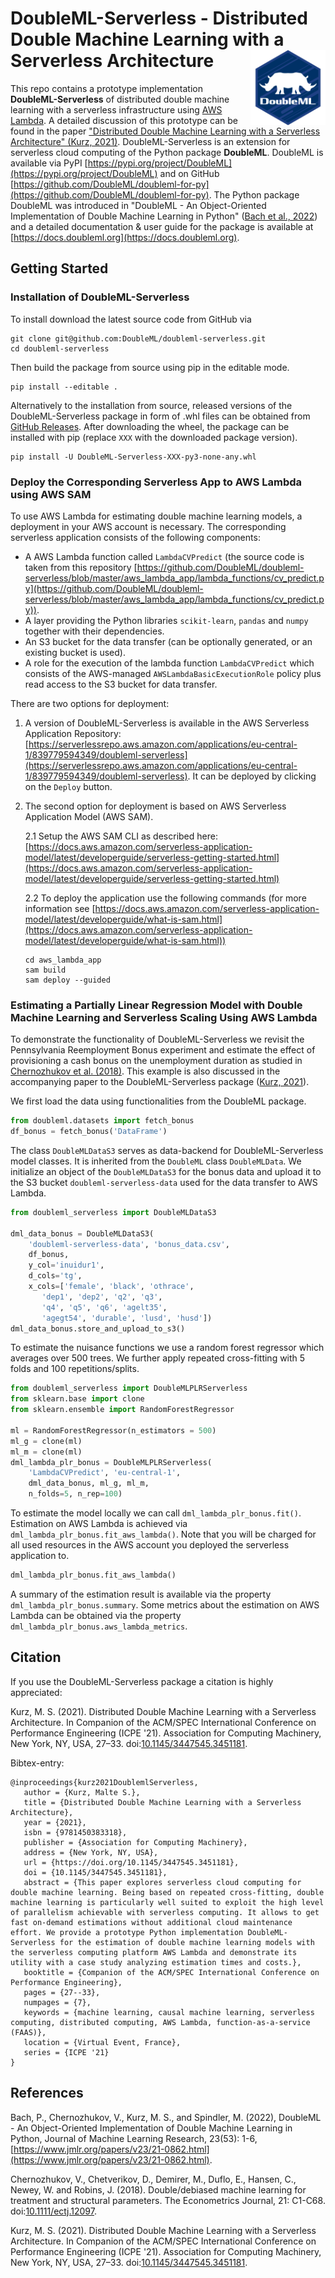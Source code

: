# DoubleML-Serverless - Distributed Double Machine Learning with a Serverless Architecture <a href="https://docs.doubleml.org"><img src="https://raw.githubusercontent.com/DoubleML/doubleml-for-py/master/doc/logo.png" align="right" width = "120" /></a>

This repo contains a prototype implementation **DoubleML-Serverless** of distributed double machine learning with a serverless infrastructure
using [AWS Lambda](https://aws.amazon.com/lambda).
A detailed discussion of this prototype can be found in the paper ["Distributed Double Machine Learning with a Serverless Architecture" (Kurz, 2021)](https://doi.org/10.1145/3447545.3451181).
DoubleML-Serverless is an extension for serverless cloud computing of the Python package **DoubleML**.
DoubleML is available via PyPI [https://pypi.org/project/DoubleML](https://pypi.org/project/DoubleML) and on GitHub [https://github.com/DoubleML/doubleml-for-py](https://github.com/DoubleML/doubleml-for-py).
The Python package DoubleML was introduced in
"DoubleML - An Object-Oriented Implementation of Double Machine Learning in Python"
([Bach et al., 2022](https://www.jmlr.org/papers/v23/21-0862.html))
and a detailed documentation \& user guide for the package is available at
[https://docs.doubleml.org](https://docs.doubleml.org).

## Getting Started

### Installation of DoubleML-Serverless

To install download the latest source code from GitHub via
```
git clone git@github.com:DoubleML/doubleml-serverless.git
cd doubleml-serverless
```

Then build the package from source using pip in the editable mode.

```
pip install --editable .
```

Alternatively to the installation from source, released versions of the DoubleML-Serverless package in form of
.whl files can be obtained from [GitHub Releases](https://github.com/DoubleML/doubleml-serverless/releases).
After downloading the wheel, the package can be installed with pip (replace `XXX` with the downloaded package version).
```
pip install -U DoubleML-Serverless-XXX-py3-none-any.whl
```

### Deploy the Corresponding Serverless App to AWS Lambda using AWS SAM

To use AWS Lambda for estimating double machine learning models, a deployment in your AWS account is necessary.
The corresponding serverless application consists of the following components:

* A AWS Lambda function called `LambdaCVPredict` (the source code is taken from this repository [https://github.com/DoubleML/doubleml-serverless/blob/master/aws_lambda_app/lambda_functions/cv_predict.py](https://github.com/DoubleML/doubleml-serverless/blob/master/aws_lambda_app/lambda_functions/cv_predict.py)).
* A layer providing the Python libraries `scikit-learn`, `pandas` and `numpy` together with their dependencies.
* An S3 bucket for the data transfer (can be optionally generated, or an existing bucket is used).
* A role for the execution of the lambda function `LambdaCVPredict` which consists of the AWS-managed `AWSLambdaBasicExecutionRole` policy plus read access to the S3 bucket for data transfer.


There are two options for deployment:

1. A version of DoubleML-Serverless is available in the AWS Serverless Application Repository: [https://serverlessrepo.aws.amazon.com/applications/eu-central-1/839779594349/doubleml-serverless](https://serverlessrepo.aws.amazon.com/applications/eu-central-1/839779594349/doubleml-serverless). It can be deployed by clicking on the `Deploy` button.

2. The second option for deployment is based on AWS Serverless Application Model (AWS SAM).

    2.1 Setup the AWS SAM CLI as described here: [https://docs.aws.amazon.com/serverless-application-model/latest/developerguide/serverless-getting-started.html](https://docs.aws.amazon.com/serverless-application-model/latest/developerguide/serverless-getting-started.html)

    2.2 To deploy the application use the following commands (for more information see [https://docs.aws.amazon.com/serverless-application-model/latest/developerguide/what-is-sam.html](https://docs.aws.amazon.com/serverless-application-model/latest/developerguide/what-is-sam.html))
    ```
    cd aws_lambda_app
    sam build
    sam deploy --guided
    ```

### Estimating a Partially Linear Regression Model with Double Machine Learning and Serverless Scaling Using AWS Lambda

To demonstrate the functionality of DoubleML-Serverless we revisit the Pennsylvania  Reemployment Bonus experiment
and estimate the effect of provisioning a cash bonus on the unemployment duration as studied in [Chernozhukov et al. (2018)](https://doi.org/10.1111/ectj.12097).
This example is also discussed in the accompanying paper to the DoubleML-Serverless package ([Kurz, 2021](https://doi.org/10.1145/3447545.3451181)).

We first load the data using functionalities from the DoubleML package.
```python
from doubleml.datasets import fetch_bonus
df_bonus = fetch_bonus('DataFrame')
```

The class `DoubleMLDataS3` serves as data-backend for DoubleML-Serverless model classes.
It is inherited from the `DoubleML` class `DoubleMLData`.
We initialize an object of the `DoubleMLDataS3` for the bonus data and upload it to the S3 bucket `doubleml-serverless-data` used for the data transfer to AWS Lambda.
```python
from doubleml_serverless import DoubleMLDataS3

dml_data_bonus = DoubleMLDataS3(
    'doubleml-serverless-data', 'bonus_data.csv',
    df_bonus,
    y_col='inuidur1',
    d_cols='tg',
    x_cols=['female', 'black', 'othrace',
       'dep1', 'dep2', 'q2', 'q3',
       'q4', 'q5', 'q6', 'agelt35',
       'agegt54', 'durable', 'lusd', 'husd'])
dml_data_bonus.store_and_upload_to_s3()
```

To estimate the nuisance functions we use a random forest regressor which averages over 500 trees.
We further apply repeated cross-fitting with 5 folds and 100 repetitions/splits.
```python
from doubleml_serverless import DoubleMLPLRServerless
from sklearn.base import clone
from sklearn.ensemble import RandomForestRegressor

ml = RandomForestRegressor(n_estimators = 500)
ml_g = clone(ml)
ml_m = clone(ml)
dml_lambda_plr_bonus = DoubleMLPLRServerless(
    'LambdaCVPredict', 'eu-central-1',
    dml_data_bonus, ml_g, ml_m,
    n_folds=5, n_rep=100)
```

To estimate the model locally we can call `dml_lambda_plr_bonus.fit()`.
Estimation on AWS Lambda is achieved via `dml_lambda_plr_bonus.fit_aws_lambda()`.
Note that you will be charged for all used resources in the AWS account you deployed the serverless application to.
```python
dml_lambda_plr_bonus.fit_aws_lambda()
```

A summary of the estimation result is available via the property `dml_lambda_plr_bonus.summary`.
Some metrics about the estimation on AWS Lambda can be obtained via the property  `dml_lambda_plr_bonus.aws_lambda_metrics`.

## Citation

If you use the DoubleML-Serverless package a citation is highly appreciated:

Kurz, M. S. (2021). Distributed Double Machine Learning with a Serverless Architecture.
In Companion of the ACM/SPEC International Conference on Performance Engineering (ICPE '21).
Association for Computing Machinery, New York, NY, USA, 27–33.
doi:[10.1145/3447545.3451181](https://doi.org/10.1145/3447545.3451181).

Bibtex-entry:

```
@inproceedings{kurz2021DoublemlServerless,
   author = {Kurz, Malte S.},
   title = {Distributed Double Machine Learning with a Serverless Architecture},
   year = {2021},
   isbn = {9781450383318},
   publisher = {Association for Computing Machinery},
   address = {New York, NY, USA},
   url = {https://doi.org/10.1145/3447545.3451181},
   doi = {10.1145/3447545.3451181},
   abstract = {This paper explores serverless cloud computing for double machine learning. Being based on repeated cross-fitting, double machine learning is particularly well suited to exploit the high level of parallelism achievable with serverless computing. It allows to get fast on-demand estimations without additional cloud maintenance effort. We provide a prototype Python implementation DoubleML-Serverless for the estimation of double machine learning models with the serverless computing platform AWS Lambda and demonstrate its utility with a case study analyzing estimation times and costs.},
   booktitle = {Companion of the ACM/SPEC International Conference on Performance Engineering},
   pages = {27--33},
   numpages = {7},
   keywords = {machine learning, causal machine learning, serverless computing, distributed computing, AWS Lambda, function-as-a-service (FAAS)},
   location = {Virtual Event, France},
   series = {ICPE '21}
}
```

## References

Bach, P., Chernozhukov, V., Kurz, M. S., and Spindler, M. (2022), DoubleML - An
Object-Oriented Implementation of Double Machine Learning in Python,
Journal of Machine Learning Research, 23(53): 1-6,
[https://www.jmlr.org/papers/v23/21-0862.html](https://www.jmlr.org/papers/v23/21-0862.html).

Chernozhukov, V., Chetverikov, D., Demirer, M., Duflo, E., Hansen, C., Newey, W. and Robins, J. (2018).
Double/debiased machine learning for treatment and structural parameters. The Econometrics Journal, 21: C1-C68.
doi:[10.1111/ectj.12097](https://doi.org/10.1111/ectj.12097).

Kurz, M. S. (2021). Distributed Double Machine Learning with a Serverless Architecture.
In Companion of the ACM/SPEC International Conference on Performance Engineering (ICPE '21).
Association for Computing Machinery, New York, NY, USA, 27–33.
doi:[10.1145/3447545.3451181](https://doi.org/10.1145/3447545.3451181).
